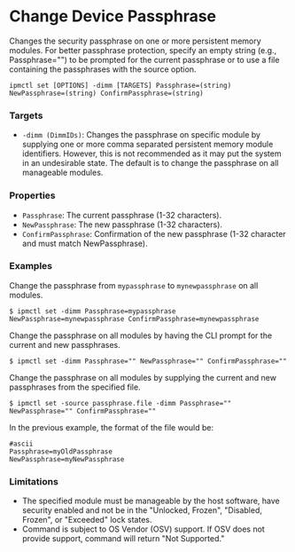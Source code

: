 # Change Device Passphrase

Changes the security passphrase on one or more persistent memory modules. For better passphrase protection, specify an empty string \(e.g., Passphrase=""\) to be prompted for the current passphrase or to use a file containing the passphrases with the source option.

```text
ipmctl set [OPTIONS] -dimm [TARGETS] Passphrase=(string) NewPassphrase=(string) ConfirmPassphrase=(string)
```

### **Targets**

* `-dimm (DimmIDs)`: Changes the passphrase on specific module by supplying one or more comma separated persistent memory module identifiers. However, this is not recommended as it may put the system in an undesirable state. The default is to change the passphrase on all manageable modules.

### **Properties**

* `Passphrase`: The current passphrase \(1-32 characters\).
* `NewPassphrase`: The new passphrase \(1-32 characters\).
* `ConfirmPassphrase`: Confirmation of the new passphrase \(1-32 character and must match NewPassphrase\).

### **Examples** 

Change the passphrase from `mypassphrase` to `mynewpassphrase` on all modules.

```text
$ ipmctl set -dimm Passphrase=mypassphrase NewPassphrase=mynewpassphrase ConfirmPassphrase=mynewpassphrase
```

Change the passphrase on all modules by having the CLI prompt for the current and new passphrases.

```text
$ ipmctl set -dimm Passphrase="" NewPassphrase="" ConfirmPassphrase=""
```

Change the passphrase on all modules by supplying the current and new passphrases from the specified file.

```text
$ ipmctl set -source passphrase.file -dimm Passphrase="" NewPassphrase="" ConfirmPassphrase=""
```

In the previous example, the format of the file would be:

```text
#ascii
Passphrase=myOldPassphrase
NewPassphrase=myNewPassphrase
```

### **Limitations**

* The specified module must be manageable by the host software, have security enabled and not be in the "Unlocked, Frozen", "Disabled, Frozen", or "Exceeded" lock states.
* Command is subject to OS Vendor \(OSV\) support. If OSV does not provide support, command will return "Not Supported."


